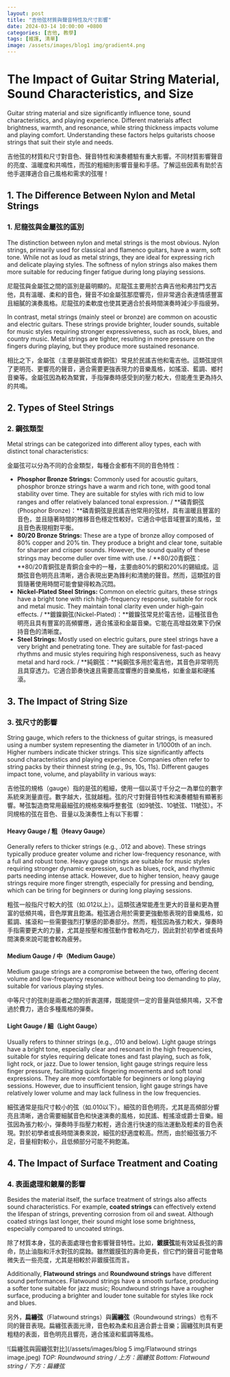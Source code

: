 ```yaml
---
layout: post 
title: "吉他弦材質與聲音特性及尺寸影響" 
date: 2024-03-14 10:00:00 +0800 
categories: [吉他, 教學]
tags: [維護, 清單] 
image: /assets/images/blog1 img/gradient4.png
---
```


# The Impact of Guitar String Material, Sound Characteristics, and Size

Guitar string material and size significantly influence tone, sound characteristics, and playing experience. Different materials affect brightness, warmth, and resonance, while string thickness impacts volume and playing comfort. Understanding these factors helps guitarists choose strings that suit their style and needs.

吉他弦的材質和尺寸對音色、聲音特性和演奏體驗有重大影響。不同材質影響聲音的亮度、溫暖度和共鳴性，而弦的粗細則影響音量和手感。了解這些因素有助於吉他手選擇適合自己風格和需求的弦喔！

## 1. The Difference Between Nylon and Metal Strings
### 1. 尼龍弦與金屬弦的區別

The distinction between nylon and metal strings is the most obvious. Nylon strings, primarily used for classical and flamenco guitars, have a warm, soft tone. While not as loud as metal strings, they are ideal for expressing rich and delicate playing styles. The softness of nylon strings also makes them more suitable for reducing finger fatigue during long playing sessions.

尼龍弦與金屬弦之間的區別是最明顯的。尼龍弦主要用於古典吉他和弗拉門戈吉他，具有溫暖、柔和的音色，聲音不如金屬弦那麼響亮，但非常適合表達情感豐富且細膩的演奏風格。尼龍弦的柔軟度也使其更適合於長時間演奏時減少手指疲勞。

In contrast, metal strings (mainly steel or bronze) are common on acoustic and electric guitars. These strings provide brighter, louder sounds, suitable for music styles requiring stronger expressiveness, such as rock, blues, and country music. Metal strings are tighter, resulting in more pressure on the fingers during playing, but they produce more sustained resonance.

相比之下，金屬弦（主要是鋼弦或青銅弦）常見於民謠吉他和電吉他。這類弦提供了更明亮、更響亮的聲音，適合需要更強表現力的音樂風格，如搖滾、藍調、鄉村音樂等。金屬弦因為較為緊實，手指彈奏時感受到的壓力較大，但能產生更為持久的共鳴。

## 2. Types of Steel Strings
### 2. 鋼弦類型

Metal strings can be categorized into different alloy types, each with distinct tonal characteristics:

金屬弦可以分為不同的合金類型，每種合金都有不同的音色特性：

*   **Phosphor Bronze Strings:** Commonly used for acoustic guitars, phosphor bronze strings have a warm and rich tone, with good tonal stability over time. They are suitable for styles with rich mid to low ranges and offer relatively balanced tonal expression. / **磷青銅弦(Phosphor Bronze)：**磷青銅弦是民謠吉他常用的弦材，具有溫暖且豐富的音色，並且隨著時間的推移音色穩定性較好。它適合中低音域豐富的風格，並且音色表現相對平衡。
*   **80/20 Bronze Strings:** These are a type of bronze alloy composed of 80% copper and 20% tin. They produce a bright and clear tone, suitable for sharper and crisper sounds. However, the sound quality of these strings may become duller over time with use. / **80/20青銅弦：**80/20青銅弦是青銅合金中的一種，主要由80%的銅和20%的錫組成。這類弦音色明亮且清晰，適合表現出更為鋒利和清脆的聲音。然而，這類弦的音質隨著使用時間可能會變得較為沉悶。
*   **Nickel-Plated Steel Strings:** Common on electric guitars, these strings have a bright tone with rich high-frequency response, suitable for rock and metal music. They maintain tonal clarity even under high-gain effects. / **鍍鎳鋼弦(Nickel-Plated)：**鍍鎳弦常見於電吉他，這種弦音色明亮且具有豐富的高頻響應，適合搖滾和金屬音樂。它能在高增益效果下仍保持音色的清晰度。
*   **Steel Strings:** Mostly used on electric guitars, pure steel strings have a very bright and penetrating tone. They are suitable for fast-paced rhythms and music styles requiring high responsiveness, such as heavy metal and hard rock. / **純鋼弦：**純鋼弦多用於電吉他，其音色非常明亮且具穿透力。它適合節奏快速且需要高度響應的音樂風格，如重金屬和硬搖滾。

## 3. The Impact of String Size
### 3. 弦尺寸的影響

String gauge, which refers to the thickness of guitar strings, is measured using a number system representing the diameter in 1/1000th of an inch. Higher numbers indicate thicker strings. This size significantly affects sound characteristics and playing experience. Companies often refer to string packs by their thinnest string (e.g., 9s, 10s, 11s). Different gauges impact tone, volume, and playability in various ways:

吉他弦的規格（gauge）指的是弦的粗細，使用一個以英寸千分之一為單位的數字系統來測量直徑。數字越大，弦就越粗。弦的尺寸對聲音特性和演奏體驗有顯著影響。琴弦製造商常用最細弦的規格來稱呼整套弦（如9號弦、10號弦、11號弦）。不同規格的弦在音色、音量以及演奏性上有以下影響：

#### Heavy Gauge / 粗（Heavy Gauge）
Generally refers to thicker strings (e.g., .012 and above). These strings typically produce greater volume and richer low-frequency resonance, with a full and robust tone. Heavy gauge strings are suitable for music styles requiring stronger dynamic expression, such as blues, rock, and rhythmic parts needing intense attack. However, due to higher tension, heavy gauge strings require more finger strength, especially for pressing and bending, which can be tiring for beginners or during long playing sessions.

粗弦一般指尺寸較大的弦（如.012以上）。這類弦通常能產生更大的音量和更為豐富的低頻共鳴，音色厚實且飽滿。粗弦適合用於需要更強動態表現的音樂風格，如藍調、搖滾和一些需要強烈打擊感的節奏部分。然而，粗弦因為張力較大，彈奏時手指需要更大的力量，尤其是按壓和推弦動作會較為吃力，因此對於初學者或長時間演奏來說可能會較為疲勞。

#### Medium Gauge / 中（Medium Gauge）
Medium gauge strings are a compromise between the two, offering decent volume and low-frequency resonance without being too demanding to play, suitable for various playing styles.

中等尺寸的弦則是兩者之間的折衷選擇，既能提供一定的音量與低頻共鳴，又不會過於費力，適合多種風格的彈奏。

#### Light Gauge / 細（Light Gauge）
Usually refers to thinner strings (e.g., .010 and below). Light gauge strings have a bright tone, especially clear and resonant in the high frequencies, suitable for styles requiring delicate tones and fast playing, such as folk, light rock, or jazz. Due to lower tension, light gauge strings require less finger pressure, facilitating quick fingering movements and soft tonal expressions. They are more comfortable for beginners or long playing sessions. However, due to insufficient tension, light gauge strings have relatively lower volume and may lack fullness in the low frequencies.

細弦通常是指尺寸較小的弦（如.010以下）。細弦的音色明亮，尤其是高頻部分響亮且清晰，適合需要細膩音色和快速演奏的風格，如民謠、輕搖滾或爵士音樂。細弦因為張力較小，彈奏時手指壓力較輕，適合進行快速的指法運動及輕柔的音色表現。對於初學者或長時間演奏來說，細弦的舒適度較高。然而，由於細弦張力不足，音量相對較小，且低頻部分可能不夠飽滿。

## 4. The Impact of Surface Treatment and Coating
### 4. 表面處理和鍍層的影響

Besides the material itself, the surface treatment of strings also affects sound characteristics. For example, **coated strings** can effectively extend the lifespan of strings, preventing corrosion from oil and sweat. Although coated strings last longer, their sound might lose some brightness, especially compared to uncoated strings.

除了材質本身，弦的表面處理也會影響聲音特性。比如，**鍍膜弦**能有效延長弦的壽命，防止油脂和汗水對弦的腐蝕。雖然鍍膜弦的壽命更長，但它們的聲音可能會略微失去一些亮度，尤其是相較於非鍍膜弦而言。

Additionally, **Flatwound strings** and **Roundwound strings** have different sound performances. Flatwound strings have a smooth surface, producing a softer tone suitable for jazz music; Roundwound strings have a rougher surface, producing a brighter and louder tone suitable for styles like rock and blues.

另外，**扁纏弦**（Flatwound strings）與**圓纏弦**（Roundwound strings）也有不同的聲音表現。扁纏弦表面光滑，音色較為柔和且適合爵士音樂；圓纏弦則具有更粗糙的表面，音色明亮且響亮，適合搖滾和藍調等風格。

![扁纏弦與圓纏弦對比](/assets/images/blog 5 img/Flatwound strings image.jpeg)
*TOP: Roundwound string / 上方：圓纏弦*
*Bottom: Flatwound string / 下方：扁纏弦*